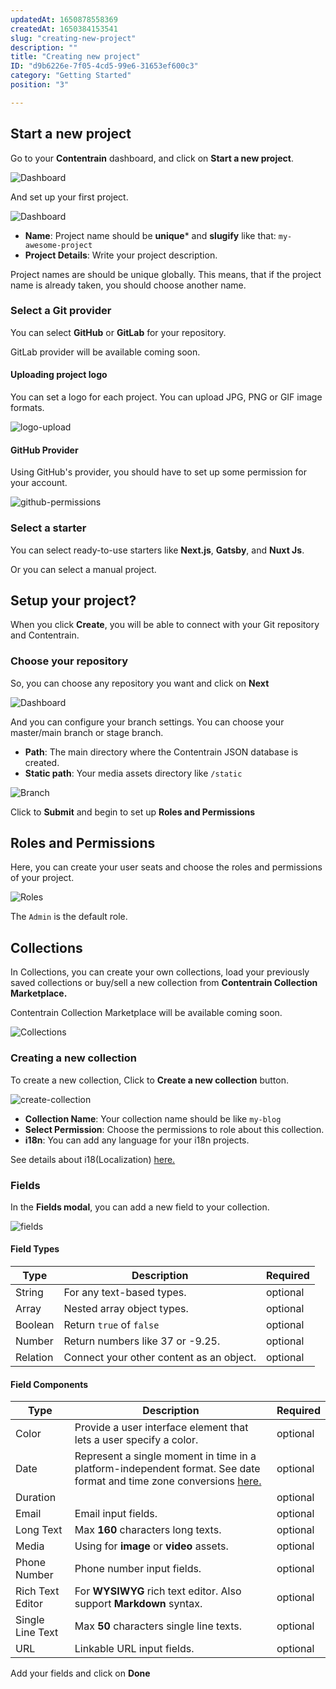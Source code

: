 ```yaml
---
updatedAt: 1650878558369
createdAt: 1650384153541
slug: "creating-new-project"
description: ""
title: "Creating new project"
ID: "d9b6226e-7f05-4cd5-99e6-31653ef600c3"
category: "Getting Started"
position: "3"

---
```


## Start a new project

Go to your **Contentrain** dashboard, and click on **Start a new project**. 

![Dashboard](/images/dashboard.png)

And set up your first project. 

![Dashboard](/images/create-project.png)

- **Name**: Project name should be **unique*** and **slugify** like that: `my-awesome-project`
- **Project Details**: Write your project description.

<alert type="info">

Project names are should be unique globally. This means, that if the project name is already taken, you should choose another name.

</alert>

### Select a Git provider

You can select **GitHub** or **GitLab** for your repository.

<alert type="warning">

GitLab provider will be available coming soon.

</alert>


#### Uploading project logo 

You can set a logo for each project. You can upload JPG, PNG or GIF image formats.

![logo-upload](/images/logo-upload.png)

#### GitHub Provider 

Using GitHub's provider, you should have to set up some permission for your account. 

![github-permissions](/images/github-permissions.png)


### Select a starter

You can select ready-to-use starters like **Next.js**, **Gatsby**, and **Nuxt Js**. 

Or you can select a manual project.

## Setup your project?

When you click **Create**, you will be able to connect with your Git repository and Contentrain. 

### Choose your repository

So, you can choose any repository you want and click on **Next**

![Dashboard](/images/setup.png)

And you can configure your branch settings. You can choose your master/main branch or stage branch.

- **Path**: The main directory where the Contentrain JSON database is created.
- **Static path**: Your media assets directory like `/static`

![Branch](/images/branch-settings.png)

Click to **Submit** and begin to set up **Roles and Permissions**

## Roles and Permissions

Here, you can create your user seats and choose the roles and permissions of your project.

![Roles](/images/roles.png)

The `Admin` is the default role.

## Collections
In Collections, you can create your own collections, load your previously saved collections or buy/sell a new collection from **Contentrain Collection Marketplace.**

<alert type="warning">

Contentrain Collection Marketplace will be available coming soon.

</alert>

![Collections](/images/collections.png)


### Creating a new collection

To create a new collection, Click to **Create a new collection** button.

![create-collection](/images/create-collection.png)

- **Collection Name**: Your collection name should be like `my-blog`
- **Select Permission**: Choose the permissions to role about this collection.
- **i18n**: You can add any language for your i18n projects.

See details about i18(Localization) [here. ](/i18n)

### Fields

In the **Fields modal**, you can add a new field to your collection.

![fields](/images/fields.png)

#### Field Types

| Type     | Description | Required |
| -------- | ----------- | -------- |
| String   | For any text-based types.             | optional |
| Array    | Nested array object types.            | optional |
| Boolean  | Return `true` of `false`            | optional |
| Number   | Return numbers like 37 or -9.25.             | optional |
| Relation | Connect your other content as an object.            | optional |

#### Field Components

| Type             | Description | Required |
| ---------------- | ----------- | -------- |
| Color            | Provide a user interface element that lets a user specify a color.            | optional |
| Date             | Represent a single moment in time in a platform-independent format. See date format and time zone conversions [here.](https://developer.mozilla.org/en-US/docs/Web/JavaScript/Reference/Global_Objects/Date#date_format_and_time_zone_conversions)            | optional |
| Duration         |             | optional |
| Email            | Email input fields.             | optional |
| Long Text        | Max **160** characters long texts.            | optional |
| Media            | Using for **image** or **video** assets.           | optional |
| Phone Number     | Phone number input fields.            | optional |
| Rich Text Editor | For **WYSIWYG** rich text editor. Also support **Markdown** syntax.            | optional |
| Single Line Text | Max **50** characters single line texts.            | optional |
| URL              | Linkable URL input fields.            | optional |

Add your fields and click on **Done**